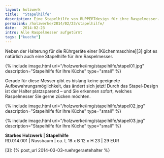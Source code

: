```yaml
---
layout: holzwerk
title:  "Stapelhilfe"
description: Eine Stapelhilfe von RUPPERTdesign für ihre Raspelmesser. Gerade für diese Messer gibt es bislang keine geeignete Aufbewahrungsmöglichkeit, das ändert sich jetzt!
permalink: /holzwerke/2014/02/23/stapelhilfe/
date:   2014-02-23
intro: Alle Raspelmesser aufgetürmt
tags: ["kueche"]
---
```


Neben der Halterung für die Rührgeräte einer  [Küchenmaschine][3] gibt es natürlich auch eine Stapelhilfe für ihre Raspelmesser.

{% include image.html url="/holzwerke/img/stapelhilfe/stapel01.jpg" description="Stapelhilfe für Ihre Küche" type="small" %}

Gerade für diese Messer gibt es bislang keine geeignete Aufbewahrungsmöglichkeit, 
das ändert sich jetzt! Durch das Stapel-Design ist der Halter platzsparend – und Sie erkennen sofort, 
welches Raspelmesser Sie gerne zücken möchten.


{% include image.html url="/holzwerke/img/stapelhilfe/stapel02.jpg" description="Stapelhilfe für Ihre Küche" type="small" %}

{% include image.html url="/holzwerke/img/stapelhilfe/stapel03.jpg" description="Stapelhilfe für Ihre Küche" type="small" %}


**Starkes Holzwerk \| Stapelhilfe**       
	RD.014.001  \| 	Nussbaum \| ca. L 18 x B 12 x H 23 \| 29 EUR



 [3]: {% post_url 2014-03-03-ruehrgeraetehalter %}